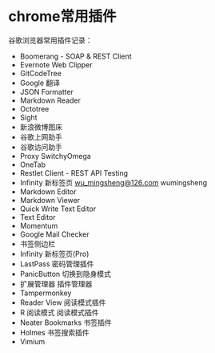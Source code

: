# chrome常用插件


谷歌浏览器常用插件记录：

* Boomerang - SOAP & REST Client
* Evernote Web Clipper
* GitCodeTree
* Google 翻译
* JSON Formatter
* Markdown Reader
* Octotree
* Sight
* 新浪微博图床
* 谷歌上网助手
* 谷歌访问助手
* Proxy SwitchyOmega
* OneTab
* Restlet Client - REST API Testing
* Infinity 新标签页    wu_mingsheng@126.com wumingsheng
* Markdown Editor
* Markdown Viewer
* Quick Write Text Editor
* Text Editor
* Momentum
* Google Mail Checker
* 书签侧边栏
* Infinity 新标签页(Pro)
* LastPass                密码管理插件
* PanicButton             切换到隐身模式
* 扩展管理器               插件管理器
* Tampermonkey
* Reader View          阅读模式插件
* R 阅读模式            阅读模式插件
* Neater Bookmarks    书签插件
* Holmes            书签搜索插件
* Vimium



